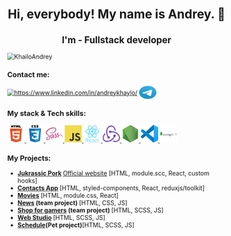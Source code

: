 <h1 align="center">Hi, everybody! My name is Andrey. 👋</h1>

<h2 align="center">I'm - Fullstack developer</h2>

<p align="left"> <img src="https://komarev.com/ghpvc/?username=KhailoAndrey&label=Profile%20views&color=0e75b6&style=flat" alt="KhailoAndrey" /> </p>

<h3 align="left">Contact me:</h3>
<p align="left">
<a href="https://www.linkedin.com/in/andreykhaylo/" target="_blank"><img align="center" src="https://raw.githubusercontent.com/rahuldkjain/github-profile-readme-generator/master/src/images/icons/Social/linked-in-alt.svg" alt="https://www.linkedin.com/in/andreykhaylo/" height="30" width="40" /></a>
<a href="https://t.me/Andreij" target="blank"><img align="center" src="./telegram.svg" alt="https://t.me/Andreij" height="30" width="40" /></a>
</p>

<h3 align="left">My stack & Tech skills:</h3>
<p align="left"> 
<a href="https://developer.mozilla.org/en-US/docs/Web/HTML" target="_blank" rel="noreferrer"> 
<img src="https://raw.githubusercontent.com/devicons/devicon/master/icons/html5/html5-original-wordmark.svg" alt="html5" width="40" height="40"/> 
</a> 
<a href="https://developer.mozilla.org/en-US/docs/Web/CSS" target="_blank" rel="noreferrer"> 
<img src="https://raw.githubusercontent.com/devicons/devicon/master/icons/css3/css3-original-wordmark.svg" alt="css3" width="40" height="40"/> 
</a> 
<a href="https://sass-lang.com/documentation/" target="_blank" rel="noreferrer"> 
<img src="https://raw.githubusercontent.com/devicons/devicon/master/icons/sass/sass-original.svg" alt="sass" width="40" height="40"/> 
</a>

<a href="https://developer.mozilla.org/en-US/docs/Web/JavaScript" target="_blank" rel="noreferrer"> 
<img src="https://raw.githubusercontent.com/devicons/devicon/master/icons/javascript/javascript-original.svg" alt="javascript" width="40" height="40"/>
</a>
<a href="https://reactjs.org/" target="_blank" rel="noreferrer">
<img src="https://raw.githubusercontent.com/devicons/devicon/master/icons/react/react-original-wordmark.svg" alt="react" width="40" height="40"/>
</a>
<a href="https://redux.js.org" target="_blank" rel="noreferrer">
<img src="https://raw.githubusercontent.com/devicons/devicon/master/icons/redux/redux-original.svg" alt="redux" width="40" height="40"/>
</a>
<a href="https://nodejs.org" target="_blank" rel="noreferrer">
<img src="https://raw.githubusercontent.com/github/explore/80688e429a7d4ef2fca1e82350fe8e3517d3494d/topics/nodejs/nodejs.png" alt="redux" width="40" height="40"/>
</a>
<a href="https://code.visualstudio.com/" target="_blank" rel="noreferrer">
<img src="https://raw.githubusercontent.com/github/explore/80688e429a7d4ef2fca1e82350fe8e3517d3494d/topics/visual-studio-code/visual-studio-code.png" alt="redux" width="40" height="40"/>
</a>
<a href="https://www.mongodb.com/" target="_blank" rel="noreferrer">
<img src="https://raw.githubusercontent.com/github/explore/80688e429a7d4ef2fca1e82350fe8e3517d3494d/topics/mongodb/mongodb.png" alt="redux" width="40" height="40"/>
</a>
</p>

<h3 align="left">My Projects:</h3>
<ul>
<li>
<b><a href="https://khailoandrey.github.io/jukrassic-pork/" target="_blank" rel="noreferrer">Jukrassic Pork</a> </b><a href="http://www.pork.com.ua/">Official website</a> </b>[HTML, module.scc, React, custom hooks]
</li>
<li>
<b><a href="https://github.com/KhailoAndrey/goit-react-hw-08-phonebook" target="_blank" rel="noreferrer">Contacts App</a> </b>[HTML, styled-components, React, reduxjs/toolkit]
</li>
<li>
<b><a href="https://khailoandrey.github.io/goit-react-hw-05-movies/" target="_blank" rel="noreferrer">Movies</a> </b>[HTML, module.css, React]
</li>
<li>
<b><a href="https://dimakhukr.github.io/project_13_js/" target="_blank" rel="noreferrer">News</a> (team project) </b>[HTML, CSS, JS] 
</li>
<li>
<b><a href="https://khailoandrey.github.io/Project_13/" target="_blank" rel="noreferrer">Shop for gamers</a> (team project) </b>[HTML, SCSS, JS] 
</li>
<li>
<b><a href="https://khailoandrey.github.io/goit-markup-hw-08/" target="_blank" rel="noreferrer">Web Studio</a> </b>[HTML, SCSS, JS]
</li>

<li>
<b><a href="https://khailoandrey.github.io/My_Project/" target="_blank" rel="noreferrer">Schedule</a>(Pet project)</b>[HTML, SCSS, JS]
</li>

</ul>
